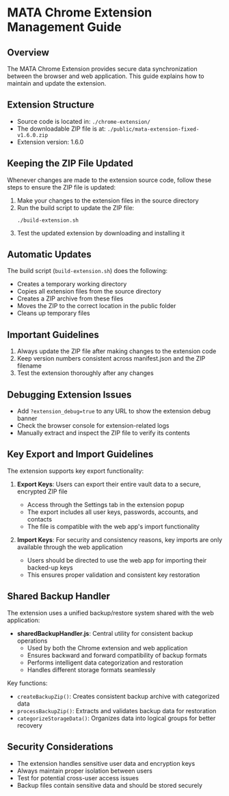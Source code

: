 # MATA Chrome Extension Management Guide

## Overview
The MATA Chrome Extension provides secure data synchronization between the browser and web application. This guide explains how to maintain and update the extension.

## Extension Structure
- Source code is located in: `./chrome-extension/`
- The downloadable ZIP file is at: `./public/mata-extension-fixed-v1.6.0.zip`
- Extension version: 1.6.0

## Keeping the ZIP File Updated
Whenever changes are made to the extension source code, follow these steps to ensure the ZIP file is updated:

1. Make your changes to the extension files in the source directory
2. Run the build script to update the ZIP file:
   ```
   ./build-extension.sh
   ```
3. Test the updated extension by downloading and installing it

## Automatic Updates
The build script (`build-extension.sh`) does the following:
- Creates a temporary working directory
- Copies all extension files from the source directory
- Creates a ZIP archive from these files
- Moves the ZIP to the correct location in the public folder
- Cleans up temporary files

## Important Guidelines
1. Always update the ZIP file after making changes to the extension code
2. Keep version numbers consistent across manifest.json and the ZIP filename
3. Test the extension thoroughly after any changes

## Debugging Extension Issues
- Add `?extension_debug=true` to any URL to show the extension debug banner
- Check the browser console for extension-related logs
- Manually extract and inspect the ZIP file to verify its contents

## Key Export and Import Guidelines
The extension supports key export functionality:

1. **Export Keys**: Users can export their entire vault data to a secure, encrypted ZIP file
   - Access through the Settings tab in the extension popup
   - The export includes all user keys, passwords, accounts, and contacts
   - The file is compatible with the web app's import functionality

2. **Import Keys**: For security and consistency reasons, key imports are only available through the web application
   - Users should be directed to use the web app for importing their backed-up keys
   - This ensures proper validation and consistent key restoration

## Shared Backup Handler
The extension uses a unified backup/restore system shared with the web application:

- **sharedBackupHandler.js**: Central utility for consistent backup operations
  - Used by both the Chrome extension and web application
  - Ensures backward and forward compatibility of backup formats
  - Performs intelligent data categorization and restoration
  - Handles different storage formats seamlessly

Key functions:
- `createBackupZip()`: Creates consistent backup archive with categorized data
- `processBackupZip()`: Extracts and validates backup data for restoration
- `categorizeStorageData()`: Organizes data into logical groups for better recovery

## Security Considerations
- The extension handles sensitive user data and encryption keys
- Always maintain proper isolation between users
- Test for potential cross-user access issues
- Backup files contain sensitive data and should be stored securely